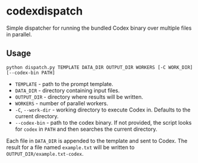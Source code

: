 # codexdispatch

Simple dispatcher for running the bundled Codex binary over multiple files in parallel.

## Usage

```
python dispatch.py TEMPLATE DATA_DIR OUTPUT_DIR WORKERS [-C WORK_DIR] [--codex-bin PATH]
```

- `TEMPLATE` - path to the prompt template.
- `DATA_DIR` - directory containing input files.
- `OUTPUT_DIR` - directory where results will be written.
- `WORKERS` - number of parallel workers.
- `-C`, `--work-dir` - working directory to execute Codex in. Defaults to the current directory.
- `--codex-bin` - path to the codex binary. If not provided, the script looks for
  `codex` in `PATH` and then searches the current directory.

Each file in `DATA_DIR` is appended to the template and sent to Codex. The result for a file named `example.txt` will be written to `OUTPUT_DIR/example.txt-codex`.
